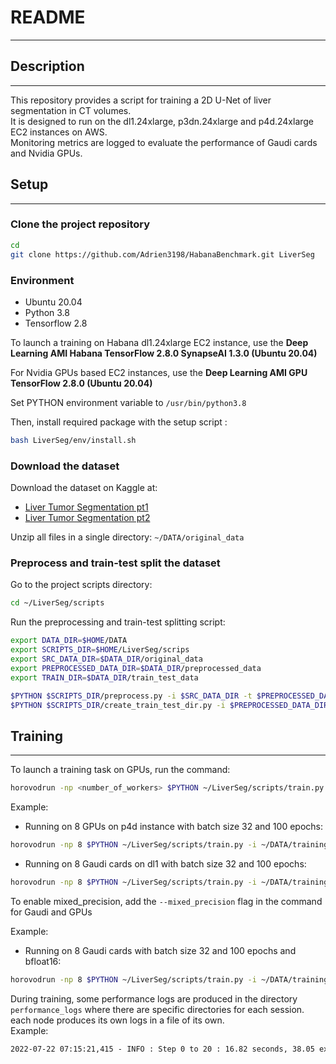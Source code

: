 # README

---

## Description

---

This repository provides a script for training a 2D U-Net of liver segmentation in CT volumes.  
It is designed to run on the dl1.24xlarge, p3dn.24xlarge and p4d.24xlarge EC2 instances on AWS.  
Monitoring metrics are logged to evaluate the performance of Gaudi cards and Nvidia GPUs.

## Setup

---

### Clone the project repository

```bash
cd
git clone https://github.com/Adrien3198/HabanaBenchmark.git LiverSeg
```

### Environment

- Ubuntu 20.04
- Python 3.8
- Tensorflow 2.8

To launch a training on Habana dl1.24xlarge EC2 instance, use the **Deep Learning AMI Habana TensorFlow 2.8.0 SynapseAI 1.3.0 (Ubuntu 20.04)**

For Nvidia GPUs based EC2 instances, use the **Deep Learning AMI GPU TensorFlow 2.8.0 (Ubuntu 20.04)**

Set PYTHON environment variable to `/usr/bin/python3.8`

Then, install required package with the setup script :

```bash
bash LiverSeg/env/install.sh
```

### Download the dataset

Download the dataset on Kaggle at:

- [Liver Tumor Segmentation pt1](https://www.kaggle.com/datasets/andrewmvd/liver-tumor-segmentation)
- [Liver Tumor Segmentation pt2](https://www.kaggle.com/datasets/andrewmvd/liver-tumor-segmentation-part-2)

Unzip all files in a single directory: `~/DATA/original_data`

### Preprocess and train-test split the dataset

Go to the project scripts directory:

```bash
cd ~/LiverSeg/scripts
```

Run the preprocessing and train-test splitting script:

```bash
export DATA_DIR=$HOME/DATA
export SCRIPTS_DIR=$HOME/LiverSeg/scrips
export SRC_DATA_DIR=$DATA_DIR/original_data
export PREPROCESSED_DATA_DIR=$DATA_DIR/preprocessed_data
export TRAIN_DIR=$DATA_DIR/train_test_data

$PYTHON $SCRIPTS_DIR/preprocess.py -i $SRC_DATA_DIR -t $PREPROCESSED_DATA_DIR -f
$PYTHON $SCRIPTS_DIR/create_train_test_dir.py -i $PREPROCESSED_DATA_DIR -t $TRAIN_DIR -f
```

## Training

---

To launch a training task on GPUs, run the command:

```bash
horovodrun -np <number_of_workers> $PYTHON ~/LiverSeg/scripts/train.py -i ~/DATA/training_data -instance <instance_type {dl1n, p4d, p3dn}> -bs <batch_size> -e <number_of_epochs> -l <tensorboard_log_dir>

```

Example:

- Running on 8 GPUs on p4d instance with batch size 32 and 100 epochs:

```bash
horovodrun -np 8 $PYTHON ~/LiverSeg/scripts/train.py -i ~/DATA/training_data -instance p4d -bs 32 -e 100 -l tensorboard_logs
```

- Running on 8 Gaudi cards on dl1 with batch size 32 and 100 epochs:

```bash
horovodrun -np 8 $PYTHON ~/LiverSeg/scripts/train.py -i ~/DATA/training_data -instance dl1 -bs 32 -e 100 -l tensorboard_logs
```

To enable mixed_precision, add the `--mixed_precision` flag in the command for Gaudi and GPUs

Example:

- Running on 8 Gaudi cards with batch size 32 and 100 epochs and bfloat16:

```bash
horovodrun -np 8 $PYTHON ~/LiverSeg/scripts/train.py -i ~/DATA/training_data -instance dl1 -bs 32 -e 100 -l tensorboard_logs --mixed_precision
```

During training, some performance logs are produced in the directory `performance_logs` where there are specific directories for each session. each node produces its own logs in a file of its own.  
Example:

```txt
2022-07-22 07:15:21,415 - INFO : Step 0 to 20 : 16.82 seconds, 38.05 examples/sec
```
